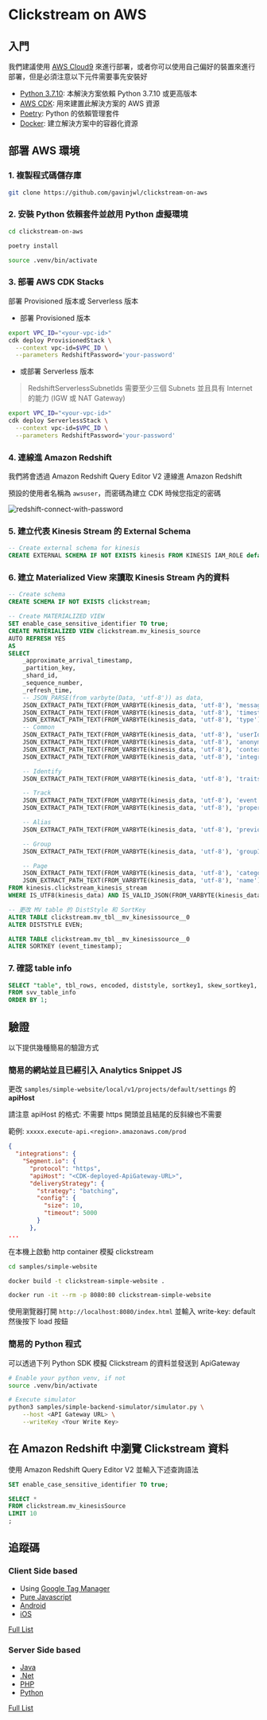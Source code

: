 # Clickstream on AWS

## 入門

我們建議使用 [AWS Cloud9](https://aws.amazon.com/cloud9/) 來進行部署，或者你可以使用自己偏好的裝置來進行部署，但是必須注意以下元件需要事先安裝好

- [Python 3.7.10](https://www.python.org/downloads/release/python-3710/): 本解決方案依賴 Python 3.7.10 或更高版本
- [AWS CDK](https://docs.aws.amazon.com/cdk/v2/guide/getting_started.html#getting_started_install): 用來建置此解決方案的 AWS 資源
- [Poetry](https://python-poetry.org/docs/#installation): Python 的依賴管理套件
- [Docker](https://docs.docker.com/engine/install/): 建立解決方案中的容器化資源

## 部署 AWS 環境

### 1. 複製程式碼儲存庫

```bash
git clone https://github.com/gavinjwl/clickstream-on-aws
```

### 2. 安裝 Python 依賴套件並啟用 Python 虛擬環境

```bash
cd clickstream-on-aws

poetry install

source .venv/bin/activate
```

### 3. 部署 AWS CDK Stacks

部署 Provisioned 版本或 Serverless 版本

- 部署 Provisioned 版本

```bash
export VPC_ID="<your-vpc-id>"
cdk deploy ProvisionedStack \
  --context vpc-id=$VPC_ID \
  --parameters RedshiftPassword='your-password'
```

- 或部署 Serverless 版本

> RedshiftServerlessSubnetIds 需要至少三個 Subnets 並且具有 Internet 的能力 (IGW 或 NAT Gateway)

```bash
export VPC_ID="<your-vpc-id>"
cdk deploy ServerlessStack \
  --context vpc-id=$VPC_ID \
  --parameters RedshiftPassword='your-password'
```

### 4. 連線進 Amazon Redshift

我們將會透過 Amazon Redshift Query Editor V2 連線進 Amazon Redshift

預設的使用者名稱為 `awsuser`，而密碼為建立 CDK 時候您指定的密碼

![redshift-connect-with-password](images/redshift-connect-with-password.png)

### 5. 建立代表 Kinesis Stream 的 External Schema

```sql
-- Create external schema for kinesis
CREATE EXTERNAL SCHEMA IF NOT EXISTS kinesis FROM KINESIS IAM_ROLE default;
```

### 6. 建立 Materialized View 來讀取 Kinesis Stream 內的資料

```sql
-- Create schema
CREATE SCHEMA IF NOT EXISTS clickstream;

-- Create MATERIALIZED VIEW
SET enable_case_sensitive_identifier TO true;
CREATE MATERIALIZED VIEW clickstream.mv_kinesis_source
AUTO REFRESH YES
AS
SELECT
    _approximate_arrival_timestamp,
    _partition_key,
    _shard_id,
    _sequence_number,
    _refresh_time,
    -- JSON_PARSE(from_varbyte(Data, 'utf-8')) as data,
    JSON_EXTRACT_PATH_TEXT(FROM_VARBYTE(kinesis_data, 'utf-8'), 'messageId')::VARCHAR(256) AS message_id,
    JSON_EXTRACT_PATH_TEXT(FROM_VARBYTE(kinesis_data, 'utf-8'), 'timestamp')::VARCHAR(256) AS event_timestamp,
    JSON_EXTRACT_PATH_TEXT(FROM_VARBYTE(kinesis_data, 'utf-8'), 'type')::VARCHAR(256) AS type,
    -- Common
    JSON_EXTRACT_PATH_TEXT(FROM_VARBYTE(kinesis_data, 'utf-8'), 'userId')::VARCHAR(256) AS user_id,
    JSON_EXTRACT_PATH_TEXT(FROM_VARBYTE(kinesis_data, 'utf-8'), 'anonymousId')::VARCHAR(256) AS anonymous_id,
    JSON_EXTRACT_PATH_TEXT(FROM_VARBYTE(kinesis_data, 'utf-8'), 'context')::SUPER AS context,
    JSON_EXTRACT_PATH_TEXT(FROM_VARBYTE(kinesis_data, 'utf-8'), 'integrations')::SUPER AS integrations,

    -- Identify
    JSON_EXTRACT_PATH_TEXT(FROM_VARBYTE(kinesis_data, 'utf-8'), 'traits')::SUPER AS traits,

    -- Track
    JSON_EXTRACT_PATH_TEXT(FROM_VARBYTE(kinesis_data, 'utf-8'), 'event')::VARCHAR(256) AS event,
    JSON_EXTRACT_PATH_TEXT(FROM_VARBYTE(kinesis_data, 'utf-8'), 'properties')::SUPER AS properties,

    -- Alias
    JSON_EXTRACT_PATH_TEXT(FROM_VARBYTE(kinesis_data, 'utf-8'), 'previousId')::VARCHAR(256) AS previous_id,

    -- Group
    JSON_EXTRACT_PATH_TEXT(FROM_VARBYTE(kinesis_data, 'utf-8'), 'groupId')::VARCHAR(256) AS group_id,

    -- Page
    JSON_EXTRACT_PATH_TEXT(FROM_VARBYTE(kinesis_data, 'utf-8'), 'category')::VARCHAR(256) AS category,
    JSON_EXTRACT_PATH_TEXT(FROM_VARBYTE(kinesis_data, 'utf-8'), 'name')::VARCHAR(256) AS name
FROM kinesis.clickstream_kinesis_stream
WHERE IS_UTF8(kinesis_data) AND IS_VALID_JSON(FROM_VARBYTE(kinesis_data, 'utf-8'));

-- 更改 MV table 的 DistStyle 和 SortKey
ALTER TABLE clickstream.mv_tbl__mv_kinesissource__0
ALTER DISTSTYLE EVEN;

ALTER TABLE clickstream.mv_tbl__mv_kinesissource__0
ALTER SORTKEY (event_timestamp);
```

### 7. 確認 table info

```sql
SELECT "table", tbl_rows, encoded, diststyle, sortkey1, skew_sortkey1, skew_rows
FROM svv_table_info
ORDER BY 1;
```

## 驗證

以下提供幾種簡易的驗證方式

### 簡易的網站並且已經引入 Analytics Snippet JS

更改 `samples/simple-website/local/v1/projects/default/settings` 的 **apiHost**

請注意 apiHost 的格式: 不需要 https 開頭並且結尾的反斜線也不需要

範例: `xxxxx.execute-api.<region>.amazonaws.com/prod`

```json
{
  "integrations": {
    "Segment.io": {
      "protocol": "https",
      "apiHost": "<CDK-deployed-ApiGateway-URL>",
      "deliveryStrategy": {
        "strategy": "batching",
        "config": {
          "size": 10,
          "timeout": 5000
        }
      },
...
```

在本機上啟動 http container 模擬 clickstream

```bash
cd samples/simple-website

docker build -t clickstream-simple-website .

docker run -it --rm -p 8080:80 clickstream-simple-website
```

使用瀏覽器打開 `http://localhost:8080/index.html` 並輸入 write-key: default 然後按下 load 按鈕

### 簡易的 Python 程式

可以透過下列 Python SDK 模擬 Clickstream 的資料並發送到 ApiGateway

```bash
# Enable your python venv, if not
source .venv/bin/activate

# Execute simulator
python3 samples/simple-backend-simulator/simulator.py \
    --host <API Gateway URL> \
    --writeKey <Your Write Key>
```

## 在 Amazon Redshift 中瀏覽 Clickstream 資料

使用 Amazon Redshift Query Editor V2 並輸入下述查詢語法

```sql
SET enable_case_sensitive_identifier TO true;

SELECT *
FROM clickstream.mv_kinesisSource
LIMIT 10
;
```

## 追蹤碼

### Client Side based

- Using [Google Tag Manager](https://segment.com/catalog/integrations/google-tag-manager/)
- [Pure Javascript](https://segment.com/docs/connections/sources/catalog/libraries/website/javascript/)
- [Android](https://segment.com/docs/connections/sources/catalog/libraries/mobile/android/)
- [iOS](https://segment.com/docs/connections/sources/catalog/libraries/mobile/ios/)

[Full List](https://segment.com/docs/connections/sources/catalog/#website)

### Server Side based

- [Java](https://segment.com/docs/connections/sources/catalog/libraries/server/java/)
- [.Net](https://segment.com/docs/connections/sources/catalog/libraries/server/net/)
- [PHP](https://segment.com/docs/connections/sources/catalog/libraries/server/php/)
- [Python](https://segment.com/docs/connections/sources/catalog/libraries/server/python/)

[Full List](https://segment.com/docs/connections/sources/catalog/#server)
